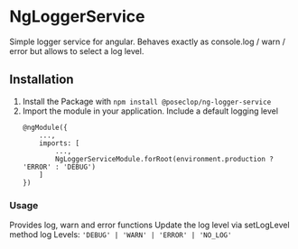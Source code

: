 # NgLoggerService

Simple logger service for angular. Behaves exactly as console.log / warn / error but allows to select a log level.

## Installation
1. Install the Package with `npm install @poseclop/ng-logger-service`
2. Import the module in your application. Include a default logging level
    ```
    @ngModule({
        ...,
        imports: [
            ...,
            NgLoggerServiceModule.forRoot(environment.production ? 'ERROR' : 'DEBUG')
        ]
    })
    ```

### Usage
Provides log, warn and error functions
Update the log level via setLogLevel method
log Levels: `'DEBUG' | 'WARN' | 'ERROR' | 'NO_LOG'`